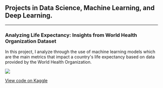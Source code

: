 ## Projects in Data Science, Machine Learning, and Deep Learning.

---

### Analyzing Life Expectancy: Insights from World Health Organization Dataset

In this project, I analyze through the use of machine learning models which are the main metrics that impact a country's life expectancy based on data provided by the World Health Organization.

<img src="life_expecatancy_scatter.png?raw=true" />

[View code on Kaggle](https://www.kaggle.com/code/mbatistasarti/analyzing-life-expectancy-insights-from-who-data)
